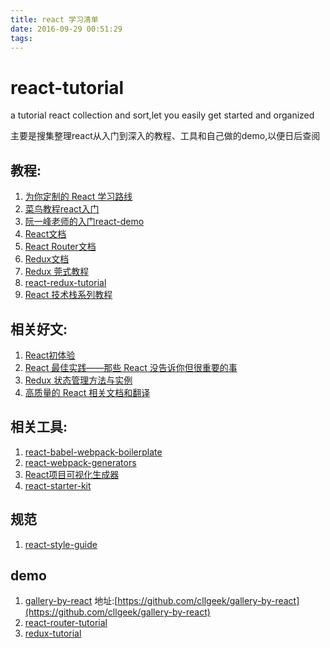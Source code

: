 ```yaml
---
title: react 学习清单
date: 2016-09-29 00:51:29
tags:
---
```

# react-tutorial
a tutorial react collection and sort,let you easily get started and organized

主要是搜集整理react从入门到深入的教程、工具和自己做的demo,以便日后查阅

## 教程:
1. [为你定制的 React 学习路线](http://geek.csdn.net/news/detail/88222)
2. [菜鸟教程react入门](http://www.runoob.com/react/react-tutorial.html)
3. [阮一峰老师的入门react-demo](https://github.com/cllgeek/react-demos)
4. [React文档](http://reactjs.cn/react/docs/getting-started.html)
5. [React Router文档](http://react-guide.github.io/react-router-cn/)
6. [Redux文档](http://cn.redux.js.org/index.html)
7. [Redux 莞式教程](https://github.com/kenberkeley/redux-simple-tutorial)
8. [react-redux-tutorial](https://github.com/lewis617/react-redux-tutorial)
9. [React 技术栈系列教程](http://www.ruanyifeng.com/blog/2016/09/react-technology-stack.html)

## 相关好文:
1. [React初体验](http://hustlzp.com/post/2016/03/react-first-blood)
2. [React 最佳实践——那些 React 没告诉你但很重要的事](http://www.v2ex.com/t/274697)
3. [Redux 状态管理方法与实例](https://segmentfault.com/a/1190000005933397)
4. [高质量的 React 相关文档和翻译](https://github.com/react-guide)

## 相关工具:
1. [react-babel-webpack-boilerplate](https://github.com/ruanyf/react-babel-webpack-boilerplate)
2. [react-webpack-generators](https://github.com/react-webpack-generators/generator-react-webpack)
3. [React项目可视化生成器](http://www.overreact.io/)
4. [react-starter-kit](https://github.com/bodyno/react-starter-kit)

## 规范
1. [react-style-guide](https://github.com/cllgeek/react-style-guide)

## demo
1. [gallery-by-react](https://cllgeek.github.io/gallery-by-react) 地址:[https://github.com/cllgeek/gallery-by-react](https://github.com/cllgeek/gallery-by-react)
2. [react-router-tutorial](https://github.com/reactjs/react-router-tutorial)
3. [redux-tutorial](https://github.com/react-guide/redux-tutorial-cn)
